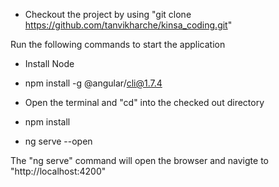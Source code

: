 * Checkout the project by using "git clone https://github.com/tanvikharche/kinsa_coding.git"

Run the following commands to start the application
* Install Node
* npm install -g @angular/cli@1.7.4

* Open the terminal and "cd" into the checked out directory
* npm install
* ng serve --open

The "ng serve" command will open the browser and navigte to "http://localhost:4200"
